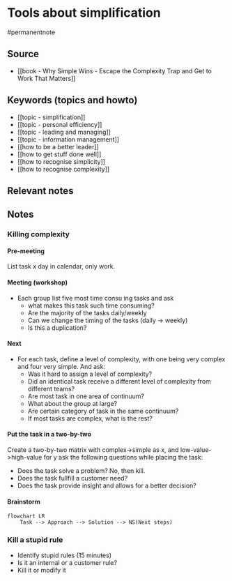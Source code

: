# Tools about simplification

#permanentnote

## Source
- [[book - Why Simple Wins - Escape the Complexity Trap and Get to Work That Matters]]

## Keywords (topics and howto)
- [[topic - simplification]]
- [[topic - personal efficiency]]
- [[topic - leading and managing]]
- [[topic - information management]]
- [[how to be a better leader]]
- [[how to get stuff done well]]
- [[how to recognise simplicity]]
- [[how to recognise complexity]]

## Relevant notes


## Notes
### Killing complexity
#### Pre-meeting
List task x day in calendar, only work.
#### Meeting (workshop)
- Each group list five most time consu ing tasks and ask
	- what makes this task such time consuming?
	- Are the majority of the tasks daily/weekly
	- Can we change the timing of the tasks (daily -> weekly)
	- Is this a duplication?
#### Next
- For each task, define a level of complexity, with one being very complex and four very simple. And ask:
	- Was it hard to assign a level of complexity?
	- Did an identical task receive a different level of complexity from different teams?
	- Are most task in one area of continuum?
	- What about the group at large?
	- Are certain category of task in the same continuum?
	- If most tasks are complex, what is the rest?
#### Put the task in a two-by-two 
Create a two-by-two matrix with complex->simple as x, and low-value->high-value for y
ask the following questions while placing the task:
- Does the task solve a problem? No, then kill.
- Does the task fullfill a customer need?
- Does the task provide insight and allows for a better decision?

#### Brainstorm
``` mermaid
flowchart LR
    Task --> Approach --> Solution --> NS(Next steps)
```

### Kill a stupid rule
- Identify stupid rules (15 minutes)
- Is it an internal or a customer rule?
- Kill it or modify it